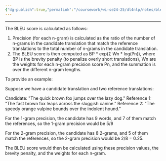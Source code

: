 ```yaml
---
{"dg-publish":true,"permalink":"/coursework/wi-se24-25/dl4nlp/notes/bleu/","noteIcon":""}
---
```


---
The BLEU score is calculated as follows:

1. Precision (for each n-gram) is calculated as the ratio of the number of n-grams in the candidate translation that match the reference translations to the total number of n-grams in the candidate translation.
2. The BLEU score is then computed as BP * exp(Σ Wn * log(Pn)), where BP is the brevity penalty (to penalize overly short translations), Wn are the weights for each n-gram precision score Pn, and the summation is over the different n-gram lengths.

To provide an example:

Suppose we have a candidate translation and two reference translations:

Candidate: "The quick brown fox jumps over the lazy dog." Reference 1: "The fast brown fox leaps across the sluggish canine." Reference 2: "The speedy orange vulpine bounds over the indolent hound."

For the 1-gram precision, the candidate has 9 words, and 7 of them match the references, so the 1-gram precision would be 5/9

For the 2-gram precision, the candidate has 8 2-grams, and 5 of them match the references, so the 2-gram precision would be 2/8 = 0.25.

The BLEU score would then be calculated using these precision values, the brevity penalty, and the weights for each n-gram.